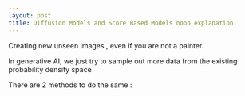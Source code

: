 ```yaml
---
layout: post
title: Diffusion Models and Score Based Models noob explanation 
---
```

Creating new unseen images , even if you are not a painter.



In generative AI, we just try to sample out more data from the existing probability density space

There are 2 methods to do the same :

